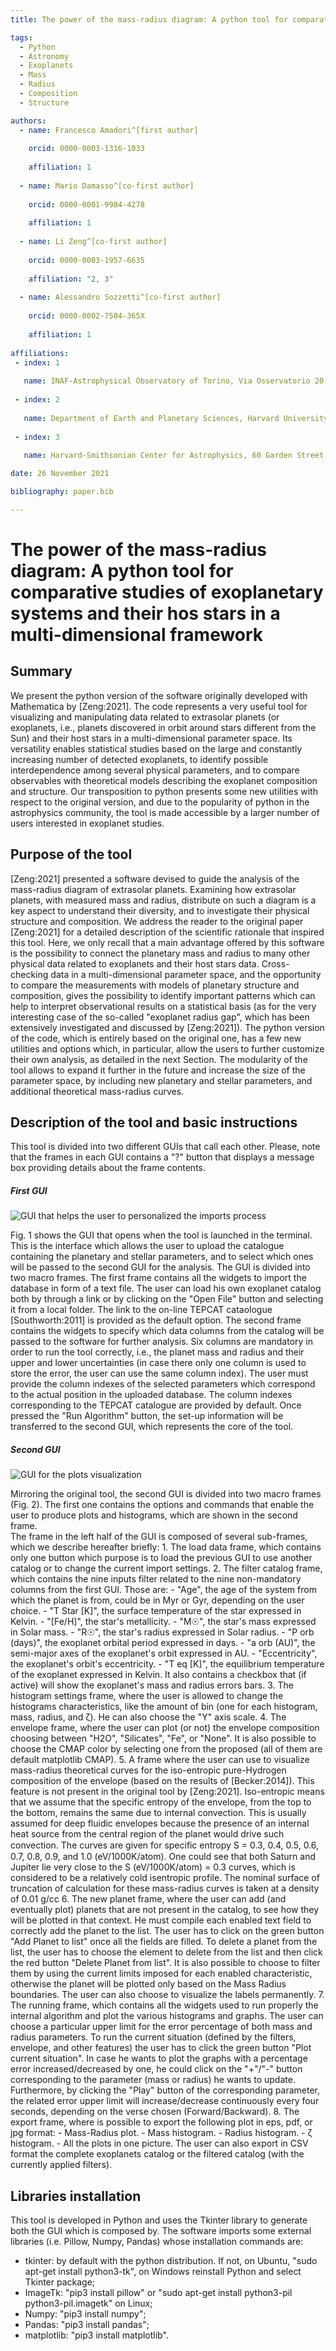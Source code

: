 ```yaml
---
title: The power of the mass-radius diagram: A python tool for comparative studies of exoplanetary systems and their hos stars in a multi-dimensional framework

tags:
  - Python
  - Astronomy
  - Exoplanets
  - Mass
  - Radius
  - Composition
  - Structure

authors:
  - name: Francesco Amadori^[first author]
    
    orcid: 0000-0003-1316-1033
    
    affiliation: 1
    
  - name: Mario Damasso^[co-first author]
    
    orcid: 0000-0001-9984-4278
    
    affiliation: 1
    
  - name: Li Zeng^[co-first author]
    
    orcid: 0000-0003-1957-6635
    
    affiliation: "2, 3"
    
  - name: Alessandro Sozzetti^[co-first author]
    
    orcid: 0000-0002-7504-365X
    
    affiliation: 1
    
affiliations:
 - index: 1
   
   name: INAF-Astrophysical Observatory of Torino, Via Osservatorio 20, Pino T.se (To), Italy
   
 - index: 2   
   
   name: Department of Earth and Planetary Sciences, Harvard University, 20 Oxford Street, Cambridge, MA 02138, USA
   
 - index: 3   
   
   name: Harvard-Smithsonian Center for Astrophysics, 60 Garden Street, Cambridge, MA 02138, USA

date: 26 November 2021

bibliography: paper.bib

---
```


# The power of the mass-radius diagram: A python tool for comparative studies of exoplanetary systems and their hos stars in a multi-dimensional framework

## Summary

We present the python version of the software originally developed with Mathematica by [Zeng:2021]. The code represents a very useful tool for visualizing and manipulating data related to extrasolar planets (or exoplanets, i.e., planets discovered in orbit around stars different from the Sun) and their host stars in a multi-dimensional parameter space. Its versatility enables statistical studies based on the large and constantly increasing number of detected exoplanets, to identify possible interdependence among several physical parameters, and to compare observables with theoretical models describing the exoplanet composition and structure. Our transposition to python presents some new utilities with respect to the original version, and due to the popularity of python in the astrophysics community, the tool is made accessible by a larger number of users interested in exoplanet studies.

## Purpose of the tool

[Zeng:2021] presented a software devised to guide the analysis of the mass-radius diagram of extrasolar planets. Examining how extrasolar planets, with measured mass and radius, distribute on such a diagram is a key aspect to understand their diversity, and to investigate their physical structure and composition. We address the reader to the original paper [Zeng:2021] for a detailed description of the scientific rationale that inspired this tool. Here, we only recall that a main advantage offered by this software is the possibility to connect the planetary mass and radius to many other physical data related to exoplanets and their host stars data. Cross-checking data in a multi-dimensional parameter space, and the opportunity to compare the measurements with models of planetary structure and composition, gives the possibility to identify important patterns which can help to interpret observational results on a statistical basis (as for the very interesting case of the so-called "exoplanet radius gap", which has been extensively investigated and discussed by [Zeng:2021]).
The python version of the code, which is entirely based on the original one, has a few new utilities and options which, in particular, allow the users to further customize their own analysis, as detailed in the next Section. The modularity of the tool allows to expand it further in the future and increase the size of the parameter space, by including new planetary and stellar parameters, and additional theoretical mass-radius curves.

## Description of the tool and basic instructions

This tool is divided into two different GUIs that call each other. Please, note that the frames in each GUI contains a "?" button that displays a message box providing details about the frame contents.

##### First GUI

![GUI that helps the user to personalized the imports process](Import_Catalogue_Helper.PNG)

Fig. 1 shows the GUI that opens when the tool is launched in the terminal. This is the interface which allows the user to upload the catalogue containing the planetary and stellar parameters, and to select which ones will be passed to the second GUI for the analysis. The GUI is divided into two macro frames. The first frame contains all the widgets to import the database in form of a text file. The user can load his own exoplanet catalog both by through a link or by clicking on the "Open File" button and selecting it from a local folder. The link to the on-line TEPCAT cataologue [Southworth:2011] is provided as the default option. 
The second frame contains the widgets to specify which data columns from the catalog will be passed to the software for further analysis. Six columns are mandatory in order to run the tool correctly, i.e., the planet mass and radius and their upper and lower uncertainties (in case there only one column is used to store the error, the user can use the same column index). The user must provide the column indexes of the selected parameters which correspond to the actual position in the uploaded database. The column indexes corresponding to the TEPCAT catalogue are provided by default. Once pressed the "Run Algorithm" button, the set-up information will be transferred to the second GUI, which represents the core of the tool.

##### Second GUI

![GUI for the plots visualization](Manipulate_Planet_Code.PNG)

Mirroring the original tool, the second GUI is divided into two macro frames (Fig. 2). The first one contains the options and commands that enable the user to produce plots and histograms, which are shown in the second frame.   
The frame in the left half of the GUI is composed of several sub-frames, which we describe hereafter briefly:
    1.   The load data frame, which contains only one button which purpose is to load the previous GUI to use another catalog or to change the current import settings.
    2.   The filter catalog frame, which contains the nine inputs filter related to the nine non-mandatory columns from the first GUI. Those are:
         -   "Age", the age of the system from which the planet is from, could be in Myr or Gyr, depending on the user choice.
         -   "T Star \[K]", the surface temperature of the star expressed in Kelvin.
         -   "\[Fe/H]", the star's metallicity.
         -   "M☉", the star's mass expressed in Solar mass.
         -   "R☉", the star's radius expressed in Solar radius.
         -   "P orb (days)", the exoplanet orbital period expressed in days.
         -   "a orb (AU)", the semi-major axes of the exoplanet's orbit expressed in AU.
         -   "Eccentricity", the exoplanet's orbit's eccentricity.
         -   "T eq \[K]", the equilibrium temperature of the exoplanet expressed in Kelvin.
         It also contains a checkbox that (if active) will show the exoplanet's mass and radius errors bars.
    3.   The histogram settings frame, where the user is allowed to change the histograms characteristics, like the amount of bin (one for each histogram, mass, radius, and ζ). He can also choose the "Y" axis scale.
    4.   The envelope frame, where the user can plot (or not) the envelope composition choosing between "H2O", "Silicates", "Fe", or "None". It is also possible to choose the CMAP color by selecting one from the proposed (all of them are default matplotlib CMAP).
    5.   A frame where the user can use to visualize mass-radius theoretical curves for the iso-entropic pure-Hydrogen composition of the envelope (based on the results of [Becker:2014]). This feature is not present in the original tool by [Zeng:2021]. Iso-entropic means that we assume that the specific entropy of the envelope, from the top to the bottom, remains the same due to internal convection. This is usually assumed for deep fluidic envelopes because the presence of an internal heat source from the central region of the planet would drive such convection. The curves are given for speciﬁc entropy S = 0.3, 0.4, 0.5, 0.6, 0.7, 0.8, 0.9, and 1.0 (eV/1000K/atom). One could see that both Saturn and Jupiter lie very close to the S (eV/1000K/atom) = 0.3 curves, which is considered to be a relatively cold isentropic profile. The nominal surface of truncation of calculation for these mass-radius curves is taken at a density of 0.01 g/cc
    6.   The new planet frame, where the user can add (and eventually plot) planets that are not present in the catalog, to see how they will be plotted in that context. He must compile each enabled text field to correctly add the planet to the list. The user has to click on the green button "Add Planet to list" once all the fields are filled. To delete a planet from the list, the user has to choose the element to delete from the list and then click the red button "Delete Planet from list". It is also possible to choose to filter them by using the current limits imposed for each enabled characteristic, otherwise the planet will be plotted only based on the Mass Radius boundaries. The user can also choose to visualize the labels permanently.
    7.   The running frame, which contains all the widgets used to run properly the internal algorithm and plot the various histograms and graphs. The user can choose a particular upper limit for the error percentage of both mass and radius parameters. To run the current situation (defined by the filters, envelope, and other features) the user has to click the green button "Plot current situation". In case he wants to plot the graphs with a percentage error increased/decreased by one, he could click on the "+"/"-" button corresponding to the parameter (mass or radius) he wants to update. Furthermore, by clicking the "Play" button of the corresponding parameter, the related error upper limit will increase/decrease continuously every four seconds, depending on the verse chosen (Forward/Backward).
    8.   The export frame, where is possible to export the following plot in eps, pdf, or jpg format:
         -   Mass-Radius plot.
         -   Mass histogram.
         -   Radius histogram.
         -   ζ histogram.
         -   All the plots in one picture.
         The user can also export in CSV format the complete exoplanets catalog or the filtered catalog (with the currently applied filters).



## Libraries installation

This tool is developed in Python and uses the Tkinter library to generate both the GUI which is composed by.
The software imports some external libraries (i.e. Pillow, Numpy, Pandas) whose installation commands are:
-   tkinter: by default with the python distribution. If not, on Ubuntu, "sudo apt-get install python3-tk", on Windows reinstall Python and select Tkinter package;
-   ImageTk: "pip3 install pillow" or "sudo apt-get install python3-pil python3-pil.imagetk" on Linux;
-   Numpy: "pip3 install numpy";
-   Pandas: "pip3 install pandas";
-   matplotlib: "pip3 install matplotlib".
